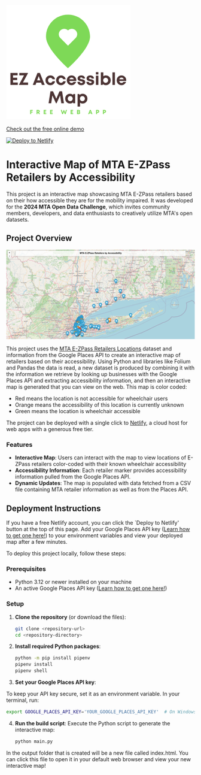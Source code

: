 ![EZ Accessible Map - Free Web App logo](./logo.png)

[Check out the free online demo](https://ezpassaccessiblemap.netlify.app/)

[![Deploy to Netlify](https://www.netlify.com/img/deploy/button.svg)](https://app.netlify.com/start/deploy?repository=https://github.com/kevinl95/ez-accessible-map)

# Interactive Map of MTA E-ZPass Retailers by Accessibility

This project is an interactive map showcasing MTA E-ZPass retailers based on their how accessible they are for the mobility impaired. It was developed for the **2024 MTA Open Data Challenge**, which invites community members, developers, and data enthusiasts to creatively utilize MTA's open datasets.

## Project Overview

![Screenshot of a map showing E-ZPass Retailers](./screenshot.png)

This project uses the [MTA E-ZPass Retailers Locations](https://data.ny.gov/Transportation/MTA-E-ZPass-Retailers-Locations/y59h-w6v4) dataset and information from the Google Places API to create an interactive map of retailers based on their accessibility. Using Python and libraries like Folium and Pandas the data is read, a new dataset is produced by combining it with the information we retrieve by looking up businesses with the Google Places API and extracting accessibility information, and then an interactive map is generated that you can view on the web. This map is color coded:

- Red means the location is not accessible for wheelchair users
- Orange means the accessibility of this location is currently unknown
- Green means the location is wheelchair accessible

The project can be deployed with a single click to [Netlify](https://www.netlify.com/), a cloud host for web apps with a generous free tier.

### Features

- **Interactive Map**: Users can interact with the map to view locations of E-ZPass retailers color-coded with their known wheelchair accessibility
- **Accessibility Information**: Each retailer marker provides accessibility information pulled from the Google Places API.
- **Dynamic Updates**: The map is populated with data fetched from a CSV file containing MTA retailer information as well as from the Places API.

## Deployment Instructions

If you have a free Netlify account, you can click the `Deploy to Netlify' button at the top of this page. Add your Google Places API key ([Learn how to get one here!](https://developers.google.com/maps/documentation/places/web-service/overview)) to your environment variables and view your deployed map after a few minutes.

To deploy this project locally, follow these steps:

### Prerequisites

- Python 3.12 or newer installed on your machine
- An active Google Places API key ([Learn how to get one here!](https://developers.google.com/maps/documentation/places/web-service/overview))

### Setup

1. **Clone the repository** (or download the files):

   ```bash
   git clone <repository-url>
   cd <repository-directory>
   ```

2. **Install required Python packages**:

   ```bash
   python -m pip install pipenv
   pipenv install
   pipenv shell
   ```

3. **Set your Google Places API key**:

To keep your API key secure, set it as an environment variable. In your terminal, run:

   ```bash
   export GOOGLE_PLACES_API_KEY='YOUR_GOOGLE_PLACES_API_KEY'  # On Windows use `set GOOGLE_PLACES_API_KEY=YOUR_GOOGLE_PLACES_API_KEY`
   ```

4. **Run the build script**:
Execute the Python script to generate the interactive map:

   ```bash
   python main.py
   ```

In the output folder that is created will be a new file called index.html. You can click this file to open it in your default web browser and view your new interactive map!
